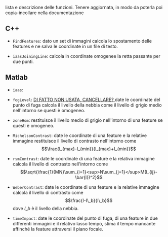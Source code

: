 lista e descrizione delle funzioni. Tenere aggiornata, in modo da poterla poi copia-incollare nella documentazione

## C++ ##

  * `FindFeatures`: dato un set di immagini calcola lo spostamento delle features e ne salva le coordinate in un file di testo.

  * `iaasJoiningLine`: calcola in coordinate omogenee la retta passante per due punti.

## Matlab ##

  * `iaas`:

  * `fogLevel`: [DI FATTO NON USATA, CANCELLARE? ](.md) date le coordinate del punto di fuga calcola il livello della nebbia come il livello di grigio medio nell'intorno se questi è omogeneo.

  * `zoneHom`: restituisce il livello medio di grigio nell'intorno di una feature se questi è omogeneo.

  * `MichelsonContrast`: date le coordinate di una feature e la relative immagine restituisce il livello di contrasto nell'intorno come $$\frac{I_{max}-I_{min}}{I_{max}+I_{min}}$$

  * `rsmContrast`: date le coordinate di una feature e la relativa immagine calcola il livello di contrasto nell'intorno come $$\sqrt{\frac{1}{MN}\sum_{i=1}<sup>N\sum_{j=1}</sup>M(I_{ij}-\bar{I})^2}$$

  * `WeberContrast`: date le coordinate di una feature e la relative immagine calcola il livello di contrasto come $$\frac{I-I\_b}{I\_b}$$ dove $I\_b$ è il livello della nebbia.

  * `timeImpact`: date le coordinate del punto di fuga, di una feature in due differenti immagini e il relativo lasso tempo, stima il tempo mancante affinché la feature attraversi il piano focale.